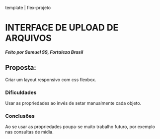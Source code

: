 template | flex-projeto
 # INTERFACE DE UPLOAD DE ARQUIVOS



##### Feito por Samuel SS, Fortaleza  Brasil

## Proposta: 

Criar um layout responsivo com css flexbox.

### Dificuldades

Usar as propriedades ao invés de setar manualmente cada objeto.

### Conclusões

Ao se usar as propriedades poupa-se muito trabalho futuro, por exemplo nas consultas de mídia.